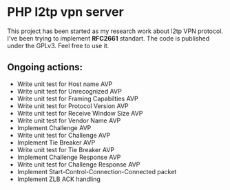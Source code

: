 PHP l2tp vpn server
=========

This project has been started as my research work about l2tp VPN protocol. I've been trying to implement **RFC2661** standart.
The code is published under the GPLv3. Feel free to use it.

Ongoing actions:
---

- Write unit test for Host name AVP
- Write unit test for Unrecognized AVP
- Write unit test for Framing Capabilties AVP
- Write unit test for Protocol Version AVP
- Write unit test for Receive Window Size AVP
- Write unit test for Vendor Name AVP
- Implement Challenge AVP
- Write unit test for Challenge AVP
- Implement Tie Breaker AVP
- Write unit test for Tie Breaker AVP
- Implement Challenge Response AVP
- Write unit test for Challenge Response AVP
- Implement Start-Control-Connection-Connected packet
- Implement ZLB ACK handling

